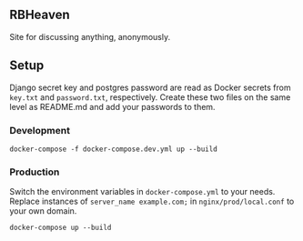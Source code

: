 ## RBHeaven

Site for discussing anything, anonymously.

## Setup

Django secret key and postgres password are read as Docker secrets from
`key.txt` and `password.txt`, respectively. Create these two files on the same
level as README.md and add your passwords to them.

### Development

```
docker-compose -f docker-compose.dev.yml up --build
```

### Production

Switch the environment variables in `docker-compose.yml` to your needs.
Replace instances of `server_name example.com;` in `nginx/prod/local.conf` to your own domain.

```
docker-compose up --build
```
